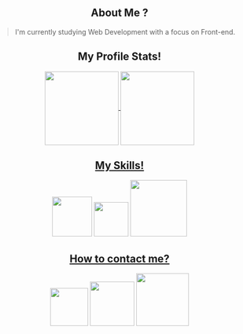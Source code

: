 
<h2 align="center"> About Me ?</h2>

 > I'm currently studying Web Development with a focus on Front-end.

<h2 align="center"> My Profile Stats! </h2>

<div align="center">
<a href="https://github.com/Marcos-Development-web">
<img  align="center" height="150em" src="https://github-readme-stats.vercel.app/api?username=Marcos-Development-web&show_icons=true&theme=graywhite&include_all_commits=true&count_private=true"/>
<img  align="center" height="150em" src="https://github-readme-streak-stats.herokuapp.com/?user=Marcos-Development-web&theme=graywhite&hide_border=false"/>
</div>

<h2 align="center"> My Skills! </h2>

<section align="center">
<a href="https://developer.mozilla.org/pt-BR/docs/Web/Html" target="_blank"><img width="81em" src="https://img.shields.io/badge/html5-21262D?style=for-the-badge&logo=html5&logoColor=red"></a>
<a href="https://developer.mozilla.org/pt-BR/docs/Web/Css" target="_blank"><img width="70em" src="https://img.shields.io/badge/css3-21262D?style=for-the-badge&logo=css3&logoColor=red"></a>
<a href="https://developer.mozilla.org/pt-BR/docs/Web/JavaScript" target="_blank"><img width="115em" src="https://img.shields.io/badge/javascript-21262D?style=for-the-badge&logo=javascript&logoColor=red">
</section>

<h2 align="center"> How to contact me? </h2>

<section align="center">    
<a href="#" target="_blank"><img width="77em" src="https://img.shields.io/badge/Gmail-21262D?style=for-the-badge&logo=gmail&logoColor=red"></a> 
<a href="#" target="_blank"><img width="90em" src="https://img.shields.io/badge/twitter-21262D?style=for-the-badge&logo=twitter&logoColor=red" target="_blank"></a>
<a href="#" target="_blank"><img width="107em" src="https://img.shields.io/badge/-Instagram-21262D?style=for-the-badge&logo=instagram&logoColor=red" target="_blank"></a> 
</section>
 
